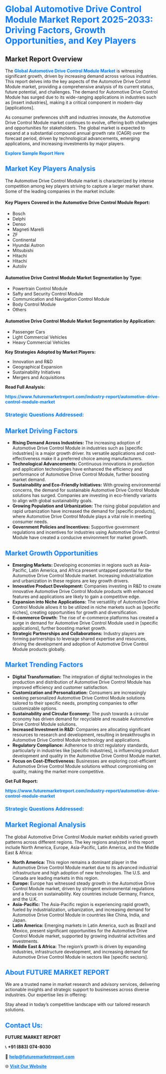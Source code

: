 <h1 style="color: #007BFF;">Global Automotive Drive Control Module Market Report 2025-2033: Driving Factors, Growth Opportunities, and Key Players</h1>

<section id="overview">
<h2>Market Report Overview</h2>
<p>The <a href="https://www.futuremarketreport.com/industry-report/automotive-drive-control-module-market" style="color: #007BFF; text-decoration: none;"><strong>Global Automotive Drive Control Module Market</strong></a> is witnessing significant growth, driven by increasing demand across various industries. This report delves into the key aspects of the Automotive Drive Control Module market, providing a comprehensive analysis of its current status, future potential, and challenges. The demand for Automotive Drive Control Module has surged due to its wide-ranging applications in industries such as [insert industries], making it a critical component in modern-day [applications].</p>
<p>As consumer preferences shift and industries innovate, the Automotive Drive Control Module market continues to evolve, offering both challenges and opportunities for stakeholders. The global market is expected to expand at a substantial compound annual growth rate (CAGR) over the forecast period, driven by technological advancements, emerging applications, and increasing investments by major players.</p>
</section>

<section id="overview">
<p><a href="https://www.futuremarketreport.com/request-sample/reportId=81781" style="color: #007BFF; text-decoration: none;"><strong>Explore Sample Report Here</strong></a></p>
</section>

<section id="key-players">
<h2 style="color: #007BFF;">Market Key Players Analysis</h2>
<p>The Automotive Drive Control Module market is characterized by intense competition among key players striving to capture a larger market share. Some of the leading companies in the market include:</p>
<h4>Key Players Covered in the Automotive Drive Control Module Report:</h4>
<ul><li>Bosch</li><li>Delphi</li><li>Denso</li><li>Magneti Marelli</li><li>ZF</li><li>Continental</li><li>Hyundai Autron</li><li>Mitsubishi</li><li>Hitachi</li><li>Hitachi</li><li>Autoliv</li></ul>
<h4>Automotive Drive Control Module Market Segmentation by Type:</h4>
<ul><li>Powertrain Control Module</li><li>Safty and Security Control Module</li><li>Communication and Navigation Control Module</li><li>Body Control Module</li><li>Others</li></ul>

<h4>Automotive Drive Control Module Market Segmentation by Application:</h4>
<ul><li>Passenger Cars</li><li>Light Commercial Vehicles</li><li>Heavy Commercial Vehicles</li></ul>
<p><strong>Key Strategies Adopted by Market Players:</strong></p>
<ul>
<li>Innovation and R&D</li>
<li>Geographical Expansion</li>
<li>Sustainability Initiatives</li>
<li>Mergers and Acquisitions</li>
</ul>
</section>

<section>
<p><strong>Read Full Analysis: </strong></p><a href="https://www.futuremarketreport.com/industry-report/automotive-drive-control-module-market" style="color: #007BFF; text-decoration: none;"><strong>https://www.futuremarketreport.com/industry-report/automotive-drive-control-module-market</strong></a>
<h3 style="color: #007BFF;">Strategic Questions Addressed:</h3>
</section>

<section id="driving-factors">
<h2 style="color: #007BFF;">Market Driving Factors</h2>
<ul>
<li><strong>Rising Demand Across Industries:</strong> The increasing adoption of Automotive Drive Control Module in industries such as [specific industries] is a major growth driver. Its versatile applications and cost-effectiveness make it a preferred choice among manufacturers.</li>
<li><strong>Technological Advancements:</strong> Continuous innovations in production and application technologies have enhanced the efficiency and performance of Automotive Drive Control Module, further boosting market demand.</li>
<li><strong>Sustainability and Eco-Friendly Initiatives:</strong> With growing environmental concerns, the demand for sustainable Automotive Drive Control Module solutions has surged. Companies are investing in eco-friendly variants to align with global sustainability goals.</li>
<li><strong>Growing Population and Urbanization:</strong> The rising global population and rapid urbanization have increased the demand for [specific products], where Automotive Drive Control Module plays a vital role in meeting consumer needs.</li>
<li><strong>Government Policies and Incentives:</strong> Supportive government regulations and incentives for industries using Automotive Drive Control Module have created a conducive environment for market growth.</li>
</ul>
</section>

<section id="growth-opportunities">
<h2 style="color: #007BFF;">Market Growth Opportunities</h2>
<ul>
<li><strong>Emerging Markets:</strong> Developing economies in regions such as Asia-Pacific, Latin America, and Africa present untapped potential for the Automotive Drive Control Module market. Increasing industrialization and urbanization in these regions are key growth drivers.</li>
<li><strong>Innovative Product Development:</strong> Companies investing in R&D to create innovative Automotive Drive Control Module products with enhanced features and applications are likely to gain a competitive edge.</li>
<li><strong>Expansion into Niche Applications:</strong> The versatility of Automotive Drive Control Module allows it to be utilized in niche markets such as [specific niches], creating opportunities for growth and diversification.</li>
<li><strong>E-commerce Growth:</strong> The rise of e-commerce platforms has created a surge in demand for Automotive Drive Control Module used in [specific applications], further boosting market growth.</li>
<li><strong>Strategic Partnerships and Collaborations:</strong> Industry players are forming partnerships to leverage shared expertise and resources, driving the development and adoption of Automotive Drive Control Module products globally.</li>
</ul>
</section>

<section id="trending-factors">
<h2 style="color: #007BFF;">Market Trending Factors</h2>
<ul>
<li><strong>Digital Transformation:</strong> The integration of digital technologies in the production and distribution of Automotive Drive Control Module has improved efficiency and customer satisfaction.</li>
<li><strong>Customization and Personalization:</strong> Consumers are increasingly seeking personalized Automotive Drive Control Module solutions tailored to their specific needs, prompting companies to offer customizable options.</li>
<li><strong>Sustainability and Circular Economy:</strong> The push towards a circular economy has driven demand for recyclable and reusable Automotive Drive Control Module solutions.</li>
<li><strong>Increased Investment in R&D:</strong> Companies are allocating significant resources to research and development, resulting in breakthroughs in Automotive Drive Control Module technology and applications.</li>
<li><strong>Regulatory Compliance:</strong> Adherence to strict regulatory standards, particularly in industries like [specific industries], is influencing product development and quality in the Automotive Drive Control Module market.</li>
<li><strong>Focus on Cost-Effectiveness:</strong> Businesses are exploring cost-efficient Automotive Drive Control Module solutions without compromising on quality, making the market more competitive.</li>
</ul>
</section>

<section>
<p><strong>Get Full Report: </strong></p><a href="https://www.futuremarketreport.com/industry-report/automotive-drive-control-module-market" style="color: #007BFF; text-decoration: none;"><strong>https://www.futuremarketreport.com/industry-report/automotive-drive-control-module-market</strong></a>
<h3 style="color: #007BFF;">Strategic Questions Addressed:</h3>
</section>


<section id="regional-analysis">
<h2 style="color: #007BFF;">Market Regional Analysis</h2>
<p>The global Automotive Drive Control Module market exhibits varied growth patterns across different regions. The key regions analyzed in this report include North America, Europe, Asia-Pacific, Latin America, and the Middle East & Africa:</p>
<ul>
<li><strong>North America:</strong> This region remains a dominant player in the Automotive Drive Control Module market due to its advanced industrial infrastructure and high adoption of new technologies. The U.S. and Canada are leading markets in this region.</li>
<li><strong>Europe:</strong> Europe has witnessed steady growth in the Automotive Drive Control Module market, driven by stringent environmental regulations and a focus on sustainability. Key countries include Germany, France, and the U.K.</li>
<li><strong>Asia-Pacific:</strong> The Asia-Pacific region is experiencing rapid growth, fueled by industrialization, urbanization, and increasing demand for Automotive Drive Control Module in countries like China, India, and Japan.</li>
<li><strong>Latin America:</strong> Emerging markets in Latin America, such as Brazil and Mexico, present significant opportunities for the Automotive Drive Control Module market, supported by growing industrial activities and investments.</li>
<li><strong>Middle East & Africa:</strong> The region’s growth is driven by expanding industries, infrastructure development, and increasing demand for Automotive Drive Control Module in sectors like [specific sectors].</li>
</ul>
</section>

<footer>
<h2 style="color: #007BFF;">About FUTURE MARKET REPORT</h2>
<p>We are a trusted name in market research and advisory services, delivering actionable insights and strategic support to businesses across diverse industries. Our expertise lies in offering:</p>

<p>Stay ahead in today’s competitive landscape with our tailored research solutions.</p>

<h2 style="color: #007BFF;">Contact Us:</h2>
<p><strong>FUTURE MARKET REPORT</strong></p>
<p>📞 <strong>+91 (883) 074-8030</strong></p>
<p>📧 <strong><a href="mailto:help@futuremarketreport.com" style="color: #007BFF;">help@futuremarketreport.com</a></strong></p>
<p>🌐 <strong><a href="https://www.futuremarketreport.com/" style="color: #007BFF;">Visit Our Website</a></strong></p>
</footer>